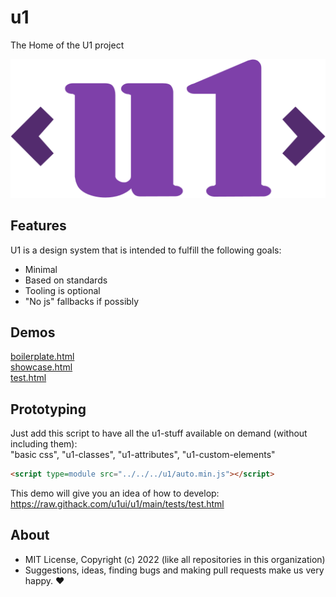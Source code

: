 # u1
The Home of the U1 project

<p align="center">
  <img src="./tools/logo/u1.svg">
</p>

## Features

U1 is a design system that is intended to fulfill the following goals:

- Minimal
- Based on standards
- Tooling is optional
- "No js" fallbacks if possibly

## Demos

[boilerplate.html](http://gcdn.li/u1ui/u1@main/tests/boilerplate.html)  
[showcase.html](http://gcdn.li/u1ui/u1@main/tests/showcase.html)  
[test.html](http://gcdn.li/u1ui/u1@main/tests/test.html)  

## Prototyping

Just add this script to have all the u1-stuff available on demand (without including them):  
"basic css", "u1-classes", "u1-attributes", "u1-custom-elements"  
```html
<script type=module src="../../../u1/auto.min.js"></script>
```

This demo will give you an idea of how to develop:  
https://raw.githack.com/u1ui/u1/main/tests/test.html

## About

- MIT License, Copyright (c) 2022 <u1> (like all repositories in this organization) <br>
- Suggestions, ideas, finding bugs and making pull requests make us very happy. ♥

